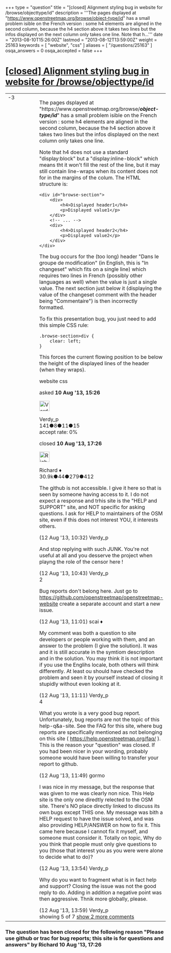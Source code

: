 +++
type = "question"
title = "[closed] Alignment styling bug in website for /browse/objecttype/id"
description = '''The pages dsplayed at &quot;https://www.openstreetmap.org/browse/object-type/id&quot; has a small problem isible on the French version : some h4 elements are aligned in the second column, because the h4 section above it takes two lines but the infos displayed on the next column only takes one line. Note that h...'''
date = "2013-08-10T15:26:00Z"
lastmod = "2013-08-12T13:59:00Z"
weight = 25163
keywords = [ "website", "css" ]
aliases = [ "/questions/25163" ]
osqa_answers = 0
osqa_accepted = false
+++

<div class="headNormal">

# [\[closed\] Alignment styling bug in website for /browse/objecttype/id](/questions/25163/alignment-styling-bug-in-website-for-browseobjecttypeid)

</div>

<div id="main-body">

<div id="askform">

<table id="question-table" style="width:100%;">
<colgroup>
<col style="width: 50%" />
<col style="width: 50%" />
</colgroup>
<tbody>
<tr>
<td style="width: 30px; vertical-align: top"><div class="vote-buttons">
<span id="post-25163-upvote" class="ajax-command post-vote up" rel="nofollow" title="I like this post (click again to cancel)"> </span>
<div id="post-25163-score" class="post-score" title="current number of votes">
-3
</div>
<span id="post-25163-downvote" class="ajax-command post-vote down" rel="nofollow" title="I dont like this post (click again to cancel)"> </span> <span id="favorite-mark" class="ajax-command favorite-mark" rel="nofollow" title="mark/unmark this question as favorite (click again to cancel)"> </span>
<div id="favorite-count" class="favorite-count">
&#10;</div>
</div></td>
<td><div id="item-right">
<div class="question-body">
<p>The pages dsplayed at "https://www.openstreetmap.org/browse/<strong><em>object-type/id</em></strong>" has a small problem isible on the French version : some h4 elements are aligned in the second column, because the h4 section above it takes two lines but the infos displayed on the next column only takes one line.</p>
<p>Note that h4 does not use a standard "display:block" but a "display:inline-block" which means tht it won't fill the rest of the line, but it may still contain line-wraps when its content does not for in the margins of the colum. The HTML structure is:</p>
<pre><code>&lt;div id=&quot;browse-section&quot;&gt;
    &lt;div&gt;
        &lt;h4&gt;Displayed header1&lt;/h4&gt;
        &lt;p&gt;Displayed value1&lt;/p&gt;
    &lt;/div&gt;
    &lt;!-- ... --&gt;
    &lt;div&gt;
        &lt;h4&gt;Displayed header2&lt;/h4&gt;
        &lt;p&gt;Displayed value2&lt;/p&gt;
    &lt;/div&gt;
&lt;/div&gt;</code></pre>
<p>The bug occurs for the (too long) header "Dans le groupe de modification" (in English, this is "In changeset" which fits on a single line) which requires two lines in French (possibly other languages as well) when the value is just a single value. The next section just below it (displaying the value of the changeset comment with the header being "Commentaire") is then incorrectly formatted.</p>
<p>To fix this presentation bug, you just need to add this simple CSS rule:</p>
<pre><code>.browse-section&gt;div {
    clear: left;
}</code></pre>
<p>This forces the current flowing position to be below the height of the displayed lines of the header (when they wraps).</p>
</div>
<div id="question-tags" class="tags-container tags">
<span class="post-tag tag-link-website" rel="tag" title="see questions tagged &#39;website&#39;">website</span> <span class="post-tag tag-link-css" rel="tag" title="see questions tagged &#39;css&#39;">css</span>
</div>
<div id="question-controls" class="post-controls">
&#10;</div>
<div class="post-update-info-container">
<div class="post-update-info post-update-info-user">
<p>asked <strong>10 Aug '13, 15:26</strong></p>
<img src="https://secure.gravatar.com/avatar/b0ac3d0a15ce4f96f0d6b29172fca72a?s=32&amp;d=identicon&amp;r=g" class="gravatar" width="32" height="32" alt="Verdy_p&#39;s gravatar image" />
<p><span>Verdy_p</span><br />
<span class="score" title="141 reputation points">141</span><span title="8 badges"><span class="badge1">●</span><span class="badgecount">8</span></span><span title="11 badges"><span class="silver">●</span><span class="badgecount">11</span></span><span title="15 badges"><span class="bronze">●</span><span class="badgecount">15</span></span><br />
<span class="accept_rate" title="Rate of the user&#39;s accepted answers">accept rate:</span> <span title="Verdy_p has no accepted answers">0%</span></p>
</div>
<div class="post-update-info post-update-info-edited">
<p><span> closed <strong>10 Aug '13, 17:26</strong> </span></p>
<img src="https://secure.gravatar.com/avatar/08324717c25d6067fa4ff23ef37d455f?s=32&amp;d=identicon&amp;r=g" class="gravatar" width="32" height="32" alt="Richard&#39;s gravatar image" />
<p><span>Richard ♦</span><br />
<span class="score" title="30902 reputation points"><span>30.9k</span></span><span title="44 badges"><span class="badge1">●</span><span class="badgecount">44</span></span><span title="279 badges"><span class="silver">●</span><span class="badgecount">279</span></span><span title="412 badges"><span class="bronze">●</span><span class="badgecount">412</span></span></p>
</div>
</div>
<div id="comments-container-25163" class="comments-container">
<span id="25224"></span>
<div id="comment-25224" class="comment">
<div id="post-25224-score" class="comment-score">
&#10;</div>
<div class="comment-text">
<p>The github is not accessible. I give it here so that is seen by someone having access to it. I do not expect a response and trhis site is the "HELP and SUPPORT" site, and NOT specific for asking questions. I ask for HELP to maintainers of the OSM site, even if this does not interest YOU, it interests others.</p>
</div>
<div id="comment-25224-info" class="comment-info">
<span class="comment-age">(12 Aug '13, 10:32)</span> <span class="comment-user userinfo">Verdy_p</span>
</div>
</div>
<span id="25225"></span>
<div id="comment-25225" class="comment">
<div id="post-25225-score" class="comment-score">
&#10;</div>
<div class="comment-text">
<p>And stop replying with such JUNK. You're not useful at all and you desserve the project when playng the role of the censor here !</p>
</div>
<div id="comment-25225-info" class="comment-info">
<span class="comment-age">(12 Aug '13, 10:43)</span> <span class="comment-user userinfo">Verdy_p</span>
</div>
</div>
<span id="25226"></span>
<div id="comment-25226" class="comment">
<div id="post-25226-score" class="comment-score">
2
</div>
<div class="comment-text">
<p>Bug reports don't belong here. Just go to <a href="https://github.com/openstreetmap/openstreetmap-website">https://github.com/openstreetmap/openstreetmap-website</a> create a separate account and start a new issue.</p>
</div>
<div id="comment-25226-info" class="comment-info">
<span class="comment-age">(12 Aug '13, 11:01)</span> <span class="comment-user userinfo">scai ♦</span>
</div>
</div>
<span id="25227"></span>
<div id="comment-25227" class="comment">
<div id="post-25227-score" class="comment-score">
&#10;</div>
<div class="comment-text">
<p>My comment was both a question to site developers or people working with them, and an answer to the problem (I give the solution). It was and it is still accurate in the symtiom description and in the solution. You may think it is not important if you use the Englihs locale, both others will think differently. At least ou should have checked the problem and seen it by yourself instead of closing it stupidly without even looking at it.</p>
</div>
<div id="comment-25227-info" class="comment-info">
<span class="comment-age">(12 Aug '13, 11:11)</span> <span class="comment-user userinfo">Verdy_p</span>
</div>
</div>
<span id="25229"></span>
<div id="comment-25229" class="comment">
<div id="post-25229-score" class="comment-score">
4
</div>
<div class="comment-text">
<p>What you wrote is a very good bug report. Unfortunately, bug reports are not the topic of this help-q&amp;a-site. See the FAQ for this site, where bug reports are specifically mentioned as not belonging on this site ( <a href="https://help.openstreetmap.org/faq/">https://help.openstreetmap.org/faq/</a> ). This is the reason your "question" was closed. If you had been nicer in your wording, probably someone would have been willing to transfer your report to github.</p>
</div>
<div id="comment-25229-info" class="comment-info">
<span class="comment-age">(12 Aug '13, 11:49)</span> <span class="comment-user userinfo">gormo</span>
</div>
</div>
<span id="25236"></span>
<div id="comment-25236" class="comment not_top_scorer">
<div id="post-25236-score" class="comment-score">
&#10;</div>
<div class="comment-text">
<p>I was nice in my message, but the response that was given to me was clearly non nice. This Help site is the only one diredtly relected to the OSM site. There's NO place directly linked to discuss its own bugs except THIS one. My message was bith a HELP request to have the issue solved, and was also providing HELP/ANSWER on how to fix it. This came here because I cannot fix it myself, and someone must consider it. Totally on topic, Why do you think that people must only give questions to you (those that interest you as you were were alone to decide what to do)?</p>
</div>
<div id="comment-25236-info" class="comment-info">
<span class="comment-age">(12 Aug '13, 13:54)</span> <span class="comment-user userinfo">Verdy_p</span>
</div>
</div>
<span id="25237"></span>
<div id="comment-25237" class="comment not_top_scorer">
<div id="post-25237-score" class="comment-score">
&#10;</div>
<div class="comment-text">
<p>Why do you want to fragment what is in fact help and support? Closing the issue was not the good reply to do. Adding in addition a negative point was then aggressive. Thnik more globally, please.</p>
</div>
<div id="comment-25237-info" class="comment-info">
<span class="comment-age">(12 Aug '13, 13:59)</span> <span class="comment-user userinfo">Verdy_p</span>
</div>
</div>
</div>
<div id="comment-tools-25163" class="comment-tools">
<span class="comments-showing"> showing 5 of 7 </span> <a href="#" class="show-all-comments-link">show 2 more comments</a>
</div>
<div class="clear">
&#10;</div>
<div id="comment-25163-form-container" class="comment-form-container">
&#10;</div>
<div class="clear">
&#10;</div>
</div></td>
</tr>
</tbody>
</table>

<div class="question-status" style="margin-bottom:15px">

### The question has been closed for the following reason "Please use github or trac for bug reports; this site is for questions and answers" by Richard 10 Aug '13, 17:26

</div>

</div>

</div>

